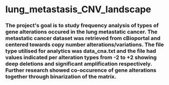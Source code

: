 # lung_metastasis_CNV_landscape
### The project's goal is to study frequency analysis of types of gene alterations occured in the lung metastatic cancer. The metastatic cancer dataset was retrieved from cBioportal and centered towards copy number alterations/variations. The file type utilised for analytics was data_cna.txt and the file had values indicated per alteration types from -2 to +2 showing deep deletions and significant amplification respectively. Further research showed co-occurence of gene alterations together through binarization of the matrix.
